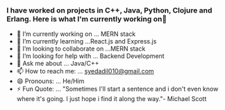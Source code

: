 ### I have worked on projects in C++, Java, Python, Clojure and Erlang. Here is what I'm currently working on👋


- 🔭 I’m currently working on ... MERN stack
- 🌱 I’m currently learning ...React.js and Express.js
- 👯 I’m looking to collaborate on ...MERN stack
- 🤔 I’m looking for help with ... Backend Development
- 💬 Ask me about ... Java/C++
- 📫 How to reach me: ... [syedadil010@gmail.com](mailto:syedadil010@gmail.com)
- 😄 Pronouns: ... He/Him
- ⚡ Fun Quote: ... "Sometimes I'll start a sentence and i don't even know where it's going. I just hope i find it along the way."- Michael Scott

